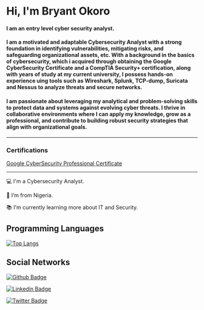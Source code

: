 <h1>Hi, I'm Bryant Okoro</h1>
<h4>I am an entry level cyber security analyst.</h4><h4> I am a motivated and adaptable Cybersecurity Analyst with a strong foundation in identifying vulnerabilities, mitigating risks, and safeguarding organizational assets, etc. 
With a background in the basics of cybersecurity, which i acquired through obtaining the Google CyberSecurity Certificate and a CompTIA Security+ certification, along with years of study
at my current university, I possess hands-on experience uing tools such as Wireshark, Splunk, TCP-dump, Suricata and Nessus to analyze threats and secure networks.</h4>

<h4></h4>

<h4>
I am passionate about leveraging my analytical and problem-solving skills to protect data and systems against evolving cyber threats. I thrive in collaborative environments where I can apply my knowledge, grow as a professional, and contribute to building robust security strategies that align with organizational goals.</h4>
<hr></hr>
<h3>Certifications</h3>
<a href="https://www.credly.com/go/iUgUsYpq">Google CyberSecurity Professional Certificate</a>
<hr></hr>

:computer: I'm a Cybersecurity Analyst.

:house_with_garden: I’m from Nigeria.

:books: I'm currently learning more about IT and Security.

## Programming Languages

[![Top Langs](https://github-readme-stats.vercel.app/api/top-langs/?username=CyberSecurityUP&langs_count=8)](https://github.com/CyberSecurityUP/github-readme-stats)

## Social Networks

[![Github Badge](https://img.shields.io/badge/-Github-000?style=flat-square&logo=Github&logoColor=white&link=https://github.com/Bryant-okoro)](https://github.com/Bryant-okoro)

[![Linkedin Badge](https://img.shields.io/badge/-LinkedIn-blue?style=flat-square&logo=Linkedin&logoColor=white&link=https://www.linkedin.com/in/bryant-okoro)](https://www.linkedin.com/in/bryant-okoro/)

[![Twitter Badge](https://img.shields.io/badge/Twitter-1DA1F2?style=for-the-badge&logo=twitter&logoColor=white&link=https://twitter.com/C0d3C4z)](https://twitter.com/C0d3C4z)
<!---
Bryant-okoro/Bryant-okoro is a ✨ special ✨ repository because its `README.md` (this file) appears on your GitHub profile.
You can click the Preview link to take a look at your changes.
--->
